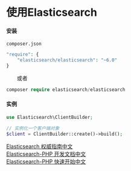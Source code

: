 # 使用Elasticsearch

#### 安装

`composer.json`

```php
"require": {
    "elasticsearch/elasticsearch": "~6.0"
}
```

　　或者

```php
composer require elasticsearch/elasticsearch
```

#### 实例

```php
use Elasticsearch\ClientBuilder;

// 实例化一个客户端对象
$client = ClientBuilder::create()->build();
```

[Elasticsearch 权威指南中文](https://www.elastic.co/guide/cn/elasticsearch/guide/current/index.html)<br>
[Elasticsearch-PHP 开发文档中文](https://www.elastic.co/guide/cn/elasticsearch/php/current/index.html)<br>
[Elasticsearch-PHP 快速开始中文](https://www.elastic.co/guide/cn/elasticsearch/php/current/_quickstart.html)<br>
